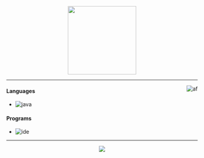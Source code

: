 
</p>

<p align="center">
    <img height="180em" src="https://user-images.githubusercontent.com/62043732/115986777-3e0b5f00-a588-11eb-8b42-a20dc086e4ea.gif"/>
</p>

---

<img alt="af" src="https://cdn.discordapp.com/attachments/847213313939079188/848013109042085948/unknown.png" align="right"/>

#### Languages
- ![java](https://img.shields.io/badge/-Java-F50069?style=flat-square&logo=java)

#### Programs
- ![ide](https://img.shields.io/badge/-Intellij_Idea-F50069?style=flat-square&logo=intellij-idea)

---

<p align="center">
    <a href="https://discord.gg/PZ3ZPGvdnv"><img src="https://img.shields.io/badge/-ALPHA ｓｔｒ０ｎｇＺ_6970-F50069?style=flat-square&logo=discord"/></a>
</p>
